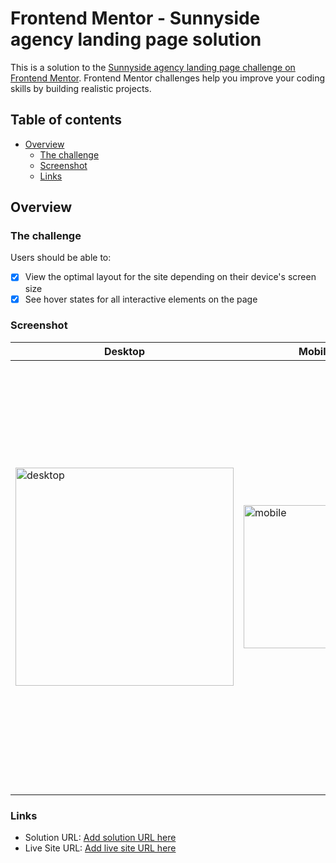 # Frontend Mentor - Sunnyside agency landing page solution

This is a solution to the [Sunnyside agency landing page challenge on Frontend Mentor](https://www.frontendmentor.io/challenges/sunnyside-agency-landing-page-7yVs3B6ef). Frontend Mentor challenges help you improve your coding skills by building realistic projects.

## Table of contents

- [Overview](#overview)
  - [The challenge](#the-challenge)
  - [Screenshot](#screenshot)
  - [Links](#links)

## Overview

### The challenge

Users should be able to:

- [X] View the optimal layout for the site depending on their device's screen size
- [X] See hover states for all interactive elements on the page

### Screenshot

| Desktop  | Mobile | Hamburger Menu |
| ------------- | ------------- | ------------- |
|  <img width="349" alt="desktop" src="https://github.com/gracepal/frontend-mentor/assets/131278381/34ed12c9-9154-49ff-8ea4-84a32e8766d6">  |   <img width="229" alt="mobile" src="https://github.com/gracepal/frontend-mentor/assets/131278381/f2029b9c-5caf-4476-9a88-52b6d421a958">  |. <img width="668" alt="mobile hamburger menu" src="https://github.com/gracepal/frontend-mentor/assets/131278381/7d9a1c3e-5551-499e-996c-7686a55deb7a">  |

### Links

- Solution URL: [Add solution URL here](https://your-solution-url.com)
- Live Site URL: [Add live site URL here](https://your-live-site-url.com)
